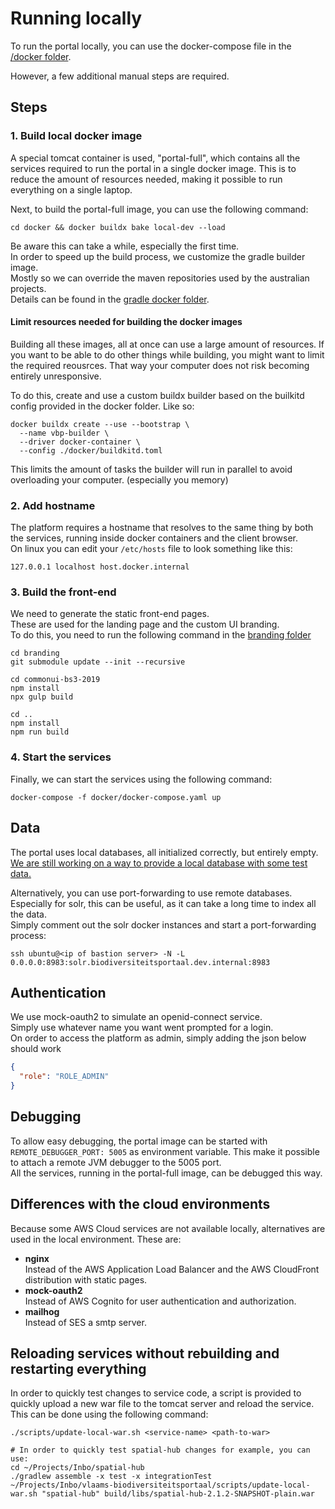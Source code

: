 # Running locally
To run the portal locally, you can use the docker-compose file in the [/docker folder](/docker).

However, a few additional manual steps are required.
## Steps
### 1. Build local docker image
A special tomcat container is used, "portal-full", which contains all the services required to run the portal in a single docker image.
This is to reduce the amount of resources needed, making it possible to run everything on a single laptop.

Next, to build the portal-full image, you can use the following command:
```commandline
cd docker && docker buildx bake local-dev --load
```

Be aware this can take a while, especially the first time.  
In order to speed up the build process, we customize the gradle builder image.  
Mostly so we can override the maven repositories used by the australian projects.  
Details can be found in the [gradle docker folder](./docker/gradle).

#### Limit resources needed for building the docker images
Building all these images, all at once can use a large amount of resources.
If you want to be able to do other things while building, you might want to limit the required reousrces.
That way your computer does not risk becoming entirely unresponsive.

To do this, create and use a custom buildx builder based on the builkitd config provided in the docker folder.
Like so:
```commandline
docker buildx create --use --bootstrap \
  --name vbp-builder \
  --driver docker-container \
  --config ./docker/buildkitd.toml
```
This limits the amount of tasks the builder will run in parallel to avoid overloading your computer.
(especially you memory)

### 2. Add hostname
The platform requires a hostname that resolves to the same thing by both the services, running inside docker containers and the client browser.  
On linux you can edit your `/etc/hosts` file to look something like this:  
```commandline
127.0.0.1 localhost host.docker.internal
```

### 3. Build the front-end 
We need to generate the static front-end pages.  
These are used for the landing page and the custom UI branding.  
To do this, you need to run the following command in the [branding folder](./branding)

```commandline
cd branding
git submodule update --init --recursive

cd commonui-bs3-2019
npm install
npx gulp build

cd ..
npm install
npm run build
```

### 4. Start the services
Finally, we can start the services using the following command:

```commandline
docker-compose -f docker/docker-compose.yaml up
```

## Data
The portal uses local databases, all initialized correctly, but entirely empty.
[We are still working on a way to provide a local database with some test data.](https://github.com/inbo/vlaams-biodiversiteitsportaal/issues/53)

Alternatively, you can use port-forwarding to use remote databases.
Especially for solr, this can be useful, as it can take a long time to index all the data.  
Simply comment out the solr docker instances and start a port-forwarding process:
```commandline
ssh ubuntu@<ip of bastion server> -N -L 0.0.0.0:8983:solr.biodiversiteitsportaal.dev.internal:8983
```

## Authentication
We use mock-oauth2 to simulate an openid-connect service.  
Simply use whatever name you want went prompted for a login.  
On order to access the platform as admin, simply adding the json below should work
```json
{
  "role": "ROLE_ADMIN"
}
```

## Debugging
To allow easy debugging, the portal image can be started with `REMOTE_DEBUGGER_PORT: 5005` as environment variable.
This make it possible to attach a remote JVM debugger to the 5005 port.  
All the services, running in the portal-full image, can be debugged this way.

## Differences with the cloud environments
Because some AWS Cloud services are not available locally, alternatives are used in the local environment.
These are:
- **nginx**   
Instead of the AWS Application Load Balancer and the AWS CloudFront distribution with static pages.
- **mock-oauth2**  
Instead of AWS Cognito for user authentication and authorization.
- **mailhog**  
Instead of SES a smtp server.

## Reloading services without rebuilding and restarting everything
In order to quickly test changes to service code, a script is provided to quickly upload a new war file to the tomcat server and reload the service.
This can be done using the following command:
```commandline
./scripts/update-local-war.sh <service-name> <path-to-war>

# In order to quickly test spatial-hub changes for example, you can use:
cd ~/Projects/Inbo/spatial-hub
./gradlew assemble -x test -x integrationTest
~/Projects/Inbo/vlaams-biodiversiteitsportaal/scripts/update-local-war.sh "spatial-hub" build/libs/spatial-hub-2.1.2-SNAPSHOT-plain.war
```